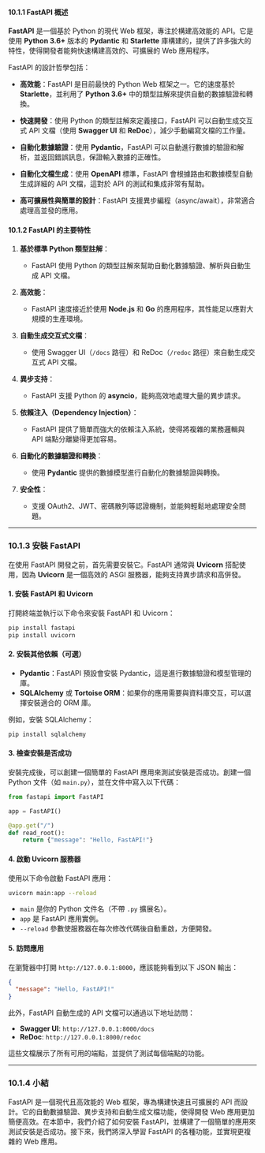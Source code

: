 

#### **10.1.1 FastAPI 概述**

**FastAPI** 是一個基於 Python 的現代 Web 框架，專注於構建高效能的 API。它是使用 **Python 3.6+** 版本的 **Pydantic** 和 **Starlette** 庫構建的，提供了許多強大的特性，使得開發者能夠快速構建高效的、可擴展的 Web 應用程序。

FastAPI 的設計哲學包括：

- **高效能**：FastAPI 是目前最快的 Python Web 框架之一。它的速度基於 **Starlette**，並利用了 **Python 3.6+** 中的類型註解來提供自動的數據驗證和轉換。
  
- **快速開發**：使用 Python 的類型註解來定義接口，FastAPI 可以自動生成交互式 API 文檔（使用 **Swagger UI** 和 **ReDoc**），減少手動編寫文檔的工作量。

- **自動化數據驗證**：使用 **Pydantic**，FastAPI 可以自動進行數據的驗證和解析，並返回錯誤訊息，保證輸入數據的正確性。

- **自動化文檔生成**：使用 **OpenAPI** 標準，FastAPI 會根據路由和數據模型自動生成詳細的 API 文檔，這對於 API 的測試和集成非常有幫助。

- **高可擴展性與簡單的設計**：FastAPI 支援異步編程（async/await），非常適合處理高並發的應用。

#### **10.1.2 FastAPI 的主要特性**

1. **基於標準 Python 類型註解**：
   - FastAPI 使用 Python 的類型註解來幫助自動化數據驗證、解析與自動生成 API 文檔。

2. **高效能**：
   - FastAPI 速度接近於使用 **Node.js** 和 **Go** 的應用程序，其性能足以應對大規模的生產環境。

3. **自動生成交互式文檔**：
   - 使用 Swagger UI（`/docs` 路徑）和 ReDoc（`/redoc` 路徑）來自動生成交互式 API 文檔。

4. **異步支持**：
   - FastAPI 支援 Python 的 **asyncio**，能夠高效地處理大量的異步請求。

5. **依賴注入（Dependency Injection）**：
   - FastAPI 提供了簡單而強大的依賴注入系統，使得將複雜的業務邏輯與 API 端點分離變得更加容易。

6. **自動化的數據驗證和轉換**：
   - 使用 **Pydantic** 提供的數據模型進行自動化的數據驗證與轉換。

7. **安全性**：
   - 支援 OAuth2、JWT、密碼散列等認證機制，並能夠輕鬆地處理安全問題。

---

### **10.1.3 安裝 FastAPI**

在使用 FastAPI 開發之前，首先需要安裝它。FastAPI 通常與 **Uvicorn** 搭配使用，因為 **Uvicorn** 是一個高效的 ASGI 服務器，能夠支持異步請求和高併發。

#### **1. 安裝 FastAPI 和 Uvicorn**

打開終端並執行以下命令來安裝 FastAPI 和 Uvicorn：

```bash
pip install fastapi
pip install uvicorn
```

#### **2. 安裝其他依賴（可選）**

- **Pydantic**：FastAPI 預設會安裝 Pydantic，這是進行數據驗證和模型管理的庫。
- **SQLAlchemy** 或 **Tortoise ORM**：如果你的應用需要與資料庫交互，可以選擇安裝適合的 ORM 庫。
  
例如，安裝 SQLAlchemy：
```bash
pip install sqlalchemy
```

#### **3. 檢查安裝是否成功**

安裝完成後，可以創建一個簡單的 FastAPI 應用來測試安裝是否成功。創建一個 Python 文件（如 `main.py`），並在文件中寫入以下代碼：

```python
from fastapi import FastAPI

app = FastAPI()

@app.get("/")
def read_root():
    return {"message": "Hello, FastAPI!"}
```

#### **4. 啟動 Uvicorn 服務器**

使用以下命令啟動 FastAPI 應用：

```bash
uvicorn main:app --reload
```

- `main` 是你的 Python 文件名（不帶 `.py` 擴展名）。
- `app` 是 FastAPI 應用實例。
- `--reload` 參數使服務器在每次修改代碼後自動重啟，方便開發。

#### **5. 訪問應用**

在瀏覽器中打開 `http://127.0.0.1:8000`，應該能夠看到以下 JSON 輸出：

```json
{
  "message": "Hello, FastAPI!"
}
```

此外，FastAPI 自動生成的 API 文檔可以通過以下地址訪問：

- **Swagger UI**: `http://127.0.0.1:8000/docs`
- **ReDoc**: `http://127.0.0.1:8000/redoc`

這些文檔展示了所有可用的端點，並提供了測試每個端點的功能。

---

### **10.1.4 小結**

FastAPI 是一個現代且高效能的 Web 框架，專為構建快速且可擴展的 API 而設計。它的自動數據驗證、異步支持和自動生成文檔功能，使得開發 Web 應用更加簡便高效。在本節中，我們介紹了如何安裝 FastAPI，並構建了一個簡單的應用來測試安裝是否成功。接下來，我們將深入學習 FastAPI 的各種功能，並實現更複雜的 Web 應用。